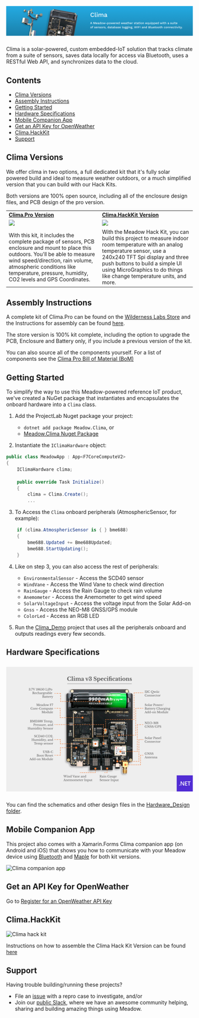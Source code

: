 <img src="Image_Assets/clima-banner.jpg" style="margin-bottom:10px" />

Clima is a solar-powered, custom embedded-IoT solution that tracks climate from a suite of sensors, saves data locally for access via Bluetooth, uses a RESTful Web API, and synchronizes data to the cloud.

## Contents
* [Clima Versions](#clima-versions)
* [Assembly Instructions](#assembly-instructions)
* [Getting Started](#getting-started)
* [Hardware Specifications](#hardware-specifications)
* [Mobile Companion App](#mobile-companion-app)
* [Get an API Key for OpenWeather](#get-an-api-key-for-openweather)
* [Clima.HackKit](#climahackkit)
* [Support](#support)

## Clima Versions

We offer clima in two options, a full dedicated kit that it's fully solar powered build and ideal to measure weather outdoors, or a much simplified version that you can build with our Hack Kits.

Both versions are 100% open source, including all of the enclosure design files, and PCB design of the pro version.

<table width="100%">
    <tr>
        <td width="50%">
            <strong><a href="https://store.wildernesslabs.co/collections/frontpage/products/clima-weather-station-kit">Clima.Pro Version</a></strong>
        </td>
        <td width="50%">
            <strong><a href="https://store.wildernesslabs.co/collections/frontpage/products/meadow-f7-micro-development-board-w-hack-kit-pro">Clima.HackKit Version</a></strong></td>
    </tr>
    <tr>
        <td>
            <img src="Image_Assets/ClimaPro.jpg" />
        </td>
        <td>
            <img src="Image_Assets/Clima.jpg" /> 
        </td>
    </tr>
    <tr>
        <td>
            With this kit, it includes the complete package of sensors, PCB enclosure and mount to place this outdoors. You'll be able to measure wind speed/direction, rain volume, atmospheric conditions like temperature, pressure, humidity, CO2 levels and GPS Coordinates.
        </td>
        <td> 
            With the Meadow Hack Kit, you can build this project to measure indoor room temperature with an analog temperature sensor, use a 240x240 TFT Spi display and three push buttons to build a simple UI using MicroGraphics to do things like change temperature units, and more.
        </td>
    </tr>
</table>

## Assembly Instructions

A complete kit of Clima.Pro can be found on the [Wilderness Labs Store](https://store.wildernesslabs.co/collections/frontpage/products/clima-weather-station-kit) and the Instructions for assembly can be found [here](/Docs/Clima.Pro/Assembly_Instructions/readme.md).

The store version is 100% kit complete, including the option to upgrade the PCB, Enclosure and Battery only, if you include a previous version of the kit.

You can also source all of the components yourself. For a list of components see the [Clima Pro Bill of Material (BoM)](/Docs/Clima.Pro/Bill_of_Materials.md)

## Getting Started

To simplify the way to use this Meadow-powered reference IoT product, we've created a NuGet package that instantiates and encapsulates the onboard hardware into a `Clima` class.

1. Add the ProjectLab Nuget package your project: 
    - `dotnet add package Meadow.Clima`, or
    - [Meadow.Clima Nuget Package](https://www.nuget.org/packages/Meadow.Clima/)

2. Instantiate the `IClimaHardware` object:  
```csharp
public class MeadowApp : App<F7CoreComputeV2>
{
    IClimaHardware clima;

    public override Task Initialize()
    {
        clima = Clima.Create();
        ...
```

3. To Access the `Clima` onboard peripherals (AtmosphericSensor, for example):
```csharp
    if (clima.AtmosphericSensor is { } bme688)
    {
        bme688.Updated += Bme688Updated;
        bme688.StartUpdating();
    }
```

4. Like on step 3, you can also access the rest of peripherals:
    - `EnvironmentalSensor` - Access the SCD40 sensor
    - `WindVane` - Access the Wind Vane to check wind direction
    - `RainGauge` - Access the Rain Gauge to check rain volume
    - `Anemometer` - Access the Anemometer to get wind speed
    - `SolarVoltageInput` - Access the voltage input from the Solar Add-on
    - `Gnss` - Access the NEO-M8 GNSS/GPS module
    - `ColorLed` - Access an RGB LED

5. Run the [Clima_Demo](Source/Clima_Demo/) project that uses all the peripherals onboard and outputs readings every few seconds.

## Hardware Specifications

<img src="Image_Assets/wildernesslabs-clima-v3-specs.jpg" style="margin-top:10px;margin-bottom:10px" />

You can find the schematics and other design files in the [Hardware_Design folder](Hardware_Design/).

## Mobile Companion App

This project also comes with a Xamarin.Forms Clima companion app (on Android and iOS) that shows you how to communicate with your Meadow device using [Bluetooth](http://developer.wildernesslabs.co/Meadow/Meadow.OS/Bluetooth/) and [Maple](http://developer.wildernesslabs.co/Meadow/Meadow.Foundation/Libraries_and_Frameworks/Maple.Server/) for both kit versions.

![Clima companion app](Image_Assets/Clima_android.png)

## Get an API Key for OpenWeather

Go to [Register for an OpenWeather API Key](https://blog.wildernesslabs.co/add-openweather-to-your-meadow-projects/)

## Clima.HackKit

![Clima hack kit](Image_Assets/Clima.jpg)

Instructions on how to assemble the Clima Hack Kit Version can be found [here](/Docs/Clima.HackKit/readme.md)

## Support

Having trouble building/running these projects? 
* File an [issue](https://github.com/WildernessLabs/Meadow.Desktop.Samples/issues) with a repro case to investigate, and/or
* Join our [public Slack](http://slackinvite.wildernesslabs.co/), where we have an awesome community helping, sharing and building amazing things using Meadow.